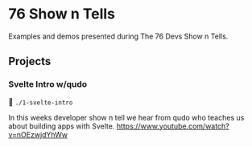 # 76 Show n Tells
Examples and demos presented during The 76 Devs Show n Tells.

## Projects
### Svelte Intro w/qudo
📁 `./1-svelte-intro`

In this weeks developer show n tell we hear from qudo who teaches us about building apps with Svelte.
https://www.youtube.com/watch?v=nOEzwjdYhWw
